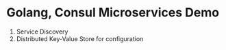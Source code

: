 # Golang, Consul Microservices Demo

01. Service Discovery
02. Distributed Key-Value Store for configuration